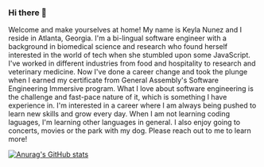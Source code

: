 ### Hi there 👋

Welcome and make yourselves at home! My name is Keyla Nunez and I reside in Atlanta, Georgia. I'm a bi-lingual software engineer with a background in biomedical science and research who found herself interested in the world of tech when she stumbled upon some JavaScript. I've worked in different industries from food and hospitality to research and veterinary medicine. Now I've done a career change and took the plunge when I earned my certificate from General Assembly's Software Engineering Immersive program. What I love about software engineering is the challenge and fast-pace nature of it, which is something I have experience in. I'm interested in a career where I am always being pushed to learn new skills and grow every day. When I am not learning coding laguages, I'm learning other languages in general. I also enjoy going to concerts, movies or the park with my dog. Please reach out to me to learn more!

[![Anurag's GitHub stats](https://github-readme-stats.vercel.app/api?username=KeyNun95)](https://github.com/anuraghazra/github-readme-stats)
<!--
**KeyNun95/KeyNun95** is a ✨ _special_ ✨ repository because its `README.md` (this file) appears on your GitHub profile.

Here are some ideas to get you started:

- 🔭 I’m currently working on ...
- 🌱 I’m currently learning ...
- 👯 I’m looking to collaborate on ...
- 🤔 I’m looking for help with ...
- 💬 Ask me about ...
- 📫 How to reach me: ...
- 😄 Pronouns: ...
- ⚡ Fun fact: ...
-->
